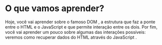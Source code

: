 # O que vamos aprender?
Hoje, você vai aprender sobre o famoso DOM , a estrutura que faz a ponte entre o HTML e o JavaScript e que permite interação entre os dois. Por fim, você vai aprender um pouco sobre algumas das interações possíveis: veremos como recuperar dados do HTML através do JavaScript .